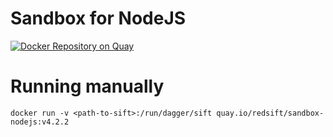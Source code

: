 # Sandbox for NodeJS

[![Docker Repository on Quay](https://quay.io/repository/redsift/sandbox-nodejs/status "Docker Repository on Quay")](https://quay.io/repository/redsift/sandbox-nodejs)

# Running manually

`docker run -v <path-to-sift>:/run/dagger/sift quay.io/redsift/sandbox-nodejs:v4.2.2`
